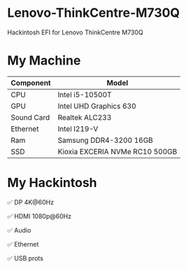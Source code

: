 # Lenovo-ThinkCentre-M730Q
Hackintosh EFI for Lenovo ThinkCentre M730Q

# My Machine

| Component  | Model                          |
| ---------- | ------------------------------ |
| CPU        | Intel i5-10500T                |
| GPU        | Intel UHD Graphics 630         |
| Sound Card | Realtek ALC233                 |
| Ethernet   | Intel I219-V                   |
| Ram        | Samsung DDR4-3200 16GB         |
| SSD        | Kioxia EXCERIA NVMe RC10 500GB |

# My Hackintosh

✅ DP 4K@60Hz

✅ HDMI 1080p@60Hz

✅ Audio

✅ Ethernet

✅ USB prots
